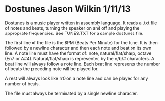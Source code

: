 Dostunes
Jason Wilkin
1/11/13
========

Dostunes is a music player written in assembly language. It reads a .txt file of notes and beats, turning the speaker on and off and playing the approprate frequencies. See TUNES.TXT for a  sample dostunes file.


The first line of the file is the BPM (Beats Per Minute) for the tune. It is then followed by a newline character and then each note and beat on its own line. A note line must have the format of: note, natural/flat/sharp, octave (En7 or A#4). Natural/flat/sharp is represented by the n/b/# characters. A beat line will always follow a note line. Each beat line represents the number of beats the preceding note will be played for.

A rest will always look like rr0 on a note line and can be played for any number of beats.

The file must always be terminated by a single newline character.
